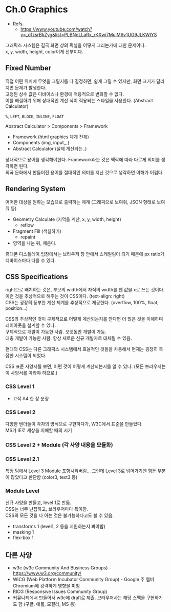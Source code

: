 # Ch.0 Graphics

- Refs.
    - <https://www.youtube.com/watch?v=_o1zsrBkZyg&list=PLBNdLLaRx_rKXwi7MulM6v1UG9JLKWIYS>

그래픽스 시스템은 결국 화면 상의 픽셀을 어떻게 그리는가에 대한 문제이다.\
x, y, width, height, color이게 전부이다.

## Fixed Number

직접 어떤 위치에 무엇을 그릴지를 다 결정하면, 쉽게 그릴 수 있지만, 화면 크기가 달라지면 문제가 발생한다.\
고정된 상수 값은 디바이스나 환경에 적응적으로 변화할 수 없다.\
이를 해결하기 위해 상대적인 계산 식이 적용되는 스타일을 사용한다. (Abstract Calculator)

`%`, `LEFT`, `BLOCK`, `INLINE`, `FLOAT`

Abstract Calculator > Components > Framework

- Framework (html graphics 체계 전체)
- Components (img, input,,,)
- Abstract Calculator (실제 계산되는..)

상대적으로 용어를 생각해야한다. Framework라는 것은 맥락에 따라 다르게 의미를 생각하면 된다.\
외국 문화에서 만들어진 용어를 절대적인 의미를 지닌 것으로 생각하면 이해가 어렵다.

## Rendering System

어떠한 대상을 원하는 모습으로 출력하는 체계 (그래픽으로 보여줘, JSON 형태로 보여줘 등)

- Geometry Calculate (지역을 계산, x, y, width, height)
    - reflow
- Fragment Fill (색칠하기)
    - repaint
- 영역을 나눈 뒤, 채운다.

휴대폰 디스플레이 입장에서는 브라우저 창 안에서 스케일링이 되기 때문에 px ratio가 디바이스마다 다를 수 있다.

## CSS Specifications

right으로 배치하는 것은, 부모의 width에서 자식의 width를 뺀 값을 x로 쓰는 것이다.\
이런 것을 추상적으로 해주는 것이 CSS이다. (text-align: right)\
CSS는 굉장히 풍부한 계산 체계를 추상적으로 제공한다. (overflow, 100%, float, position...)

CSS의 추상적인 것이 구체적으로 어떻게 계산되는지를 안다면 더 많은 것을 이해하며 레이아웃을 설계할 수 있다.\
구체적으로 개발이 가능한 사람. 오랫동안 개발이 가능.\
대충 개발이 가능한 사람. 항상 새로운 신규 개발자로 대체될 수 있음.

현대의 CSS는 다른 그래픽스 시스템에서 효율적인 것들을 차용해서 현재는 굉장히 복잡한 시스템이 되었다.

CSS 표준 사양서를 보면, 어떤 것이 어떻게 계산되는지를 알 수 있다. (모든 브라우저는 이 사양서를 따라야 하므로.)

### CSS Level 1

- 고작 A4 한 장 분량

### CSS Level 2

다양한 벤더들이 각자의 방식으로 구현하다가, W3C에서 표준을 만들었다.\
MS가 IE로 세상을 지배할 때의 시기

### CSS Level 2 + Module (각 사양 내용을 모듈화)

### CSS Level 2.1

특정 팀에서 Level 3 Module 포함시켜버림... 그런데 Level 3로 넘어가기엔 힘든 부분이 많았다고 판단함 (color3, text3 등)

### Module Level

신규 사양을 만들고, level 1로 만듦.\
CSS는 너무 난잡하고, 브라우저마다 특이함.\
CSS의 모든 것을 다 아는 것은 불가능하다고도 볼 수 있음.

- transforms 1 (level1, 2 등을 지원하는지 봐야함)
- masking 1
- flex-box 1

## 다른 사양

- w3c (w3c Community And Business Groups) - <https://www.w3.org/community/>
- WICG (Web Platform Incubator Community Group) - Google 주 멤버 Chromium에 강력하게 영향을 미침
- RICG (Responsive Issues Community Group)
- 커뮤니티에서 만들어서 w3c에 draft로 제출. 브라우저사는 해당 스펙을 구현하기도 함 (구글, 애플, 모질라, MS 등)

